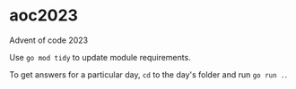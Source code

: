 # aoc2023
Advent of code 2023

Use `go mod tidy` to update module requirements.

To get answers for a particular day, `cd` to  the day's folder and run `go run .`.